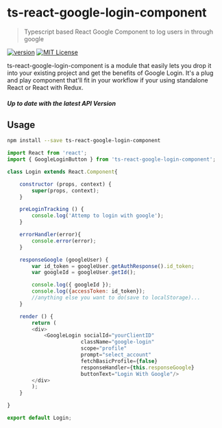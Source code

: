 # ts-react-google-login-component
> Typescript based React Google Component to log users in through google

[![version](https://img.shields.io/npm/v/react-google-login-component.svg?style=flat-square)](http://npm.im/react-google-login-component)
[![MIT License](https://img.shields.io/npm/l/react-google-login-component.svg?style=flat-square)](http://opensource.org/licenses/MIT)

ts-react-google-login-component is a module that easily lets you drop it into
your existing project and get the benefits of Google Login. It's a plug and
play component that'll fit in your workflow if your using standalone React or
React with Redux.


##### Up to date with the latest API Version

## Usage
```bash
npm install --save ts-react-google-login-component
```
```js
import React from 'react';
import { GoogleLoginButton } from 'ts-react-google-login-component';

class Login extends React.Component{

    constructor (props, context) {
        super(props, context);
    }

    preLoginTracking () {
        console.log('Attemp to login with google');
    }

    errorHandler(error){
        console.error(error);
    }

    responseGoogle (googleUser) {
        var id_token = googleUser.getAuthResponse().id_token;
        var googleId = googleUser.getId();

        console.log({ googleId });
        console.log({accessToken: id_token});
        //anything else you want to do(save to localStorage)...
    }

    render () {
        return (
        <div>
            <GoogleLogin socialId="yourClientID"
                        className="google-login"
                        scope="profile"
                        prompt="select_account"
                        fetchBasicProfile={false}
                        responseHandler={this.responseGoogle}
                        buttonText="Login With Google"/>
        </div>
        );
    }

}

export default Login;

```